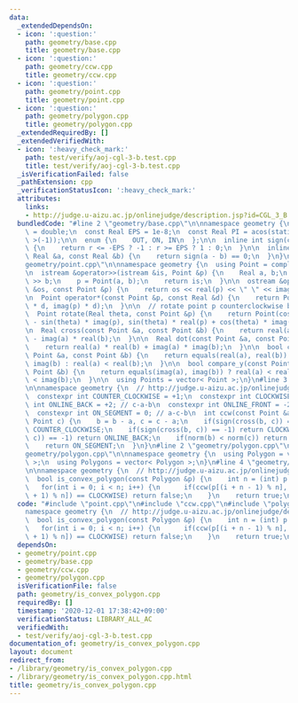 ```yaml
---
data:
  _extendedDependsOn:
  - icon: ':question:'
    path: geometry/base.cpp
    title: geometry/base.cpp
  - icon: ':question:'
    path: geometry/ccw.cpp
    title: geometry/ccw.cpp
  - icon: ':question:'
    path: geometry/point.cpp
    title: geometry/point.cpp
  - icon: ':question:'
    path: geometry/polygon.cpp
    title: geometry/polygon.cpp
  _extendedRequiredBy: []
  _extendedVerifiedWith:
  - icon: ':heavy_check_mark:'
    path: test/verify/aoj-cgl-3-b.test.cpp
    title: test/verify/aoj-cgl-3-b.test.cpp
  _isVerificationFailed: false
  _pathExtension: cpp
  _verificationStatusIcon: ':heavy_check_mark:'
  attributes:
    links:
    - http://judge.u-aizu.ac.jp/onlinejudge/description.jsp?id=CGL_3_B
  bundledCode: "#line 2 \"geometry/base.cpp\"\n\nnamespace geometry {\n  using Real\
    \ = double;\n  const Real EPS = 1e-8;\n  const Real PI = acos(static_cast< Real\
    \ >(-1));\n\n  enum {\n    OUT, ON, IN\n  };\n\n  inline int sign(const Real &r)\
    \ {\n    return r <= -EPS ? -1 : r >= EPS ? 1 : 0;\n  }\n\n  inline bool equals(const\
    \ Real &a, const Real &b) {\n    return sign(a - b) == 0;\n  }\n}\n#line 3 \"\
    geometry/point.cpp\"\n\nnamespace geometry {\n  using Point = complex< Real >;\n\
    \n  istream &operator>>(istream &is, Point &p) {\n    Real a, b;\n    is >> a\
    \ >> b;\n    p = Point(a, b);\n    return is;\n  }\n\n  ostream &operator<<(ostream\
    \ &os, const Point &p) {\n    return os << real(p) << \" \" << imag(p);\n  }\n\
    \n  Point operator*(const Point &p, const Real &d) {\n    return Point(real(p)\
    \ * d, imag(p) * d);\n  }\n\n  // rotate point p counterclockwise by theta rad\n\
    \  Point rotate(Real theta, const Point &p) {\n    return Point(cos(theta) * real(p)\
    \ - sin(theta) * imag(p), sin(theta) * real(p) + cos(theta) * imag(p));\n  }\n\
    \n  Real cross(const Point &a, const Point &b) {\n    return real(a) * imag(b)\
    \ - imag(a) * real(b);\n  }\n\n  Real dot(const Point &a, const Point &b) {\n\
    \    return real(a) * real(b) + imag(a) * imag(b);\n  }\n\n  bool compare_x(const\
    \ Point &a, const Point &b) {\n    return equals(real(a), real(b)) ? imag(a) <\
    \ imag(b) : real(a) < real(b);\n  }\n\n  bool compare_y(const Point &a, const\
    \ Point &b) {\n    return equals(imag(a), imag(b)) ? real(a) < real(b) : imag(a)\
    \ < imag(b);\n  }\n\n  using Points = vector< Point >;\n}\n#line 3 \"geometry/ccw.cpp\"\
    \n\nnamespace geometry {\n  // http://judge.u-aizu.ac.jp/onlinejudge/description.jsp?id=CGL_1_C\n\
    \  constexpr int COUNTER_CLOCKWISE = +1;\n  constexpr int CLOCKWISE = -1;\n  constexpr\
    \ int ONLINE_BACK = +2; // c-a-b\n  constexpr int ONLINE_FRONT = -2; // a-b-c\n\
    \  constexpr int ON_SEGMENT = 0; // a-c-b\n  int ccw(const Point &a, Point b,\
    \ Point c) {\n    b = b - a, c = c - a;\n    if(sign(cross(b, c)) == +1) return\
    \ COUNTER_CLOCKWISE;\n    if(sign(cross(b, c)) == -1) return CLOCKWISE;\n    if(sign(dot(b,\
    \ c)) == -1) return ONLINE_BACK;\n    if(norm(b) < norm(c)) return ONLINE_FRONT;\n\
    \    return ON_SEGMENT;\n  }\n}\n#line 2 \"geometry/polygon.cpp\"\n\n#line 4 \"\
    geometry/polygon.cpp\"\n\nnamespace geometry {\n  using Polygon = vector< Point\
    \ >;\n  using Polygons = vector< Polygon >;\n}\n#line 4 \"geometry/is_convex_polygon.cpp\"\
    \n\nnamespace geometry {\n  // http://judge.u-aizu.ac.jp/onlinejudge/description.jsp?id=CGL_3_B\n\
    \  bool is_convex_polygon(const Polygon &p) {\n    int n = (int) p.size();\n \
    \   for(int i = 0; i < n; i++) {\n      if(ccw(p[(i + n - 1) % n], p[i], p[(i\
    \ + 1) % n]) == CLOCKWISE) return false;\n    }\n    return true;\n  }\n}\n"
  code: "#include \"point.cpp\"\n#include \"ccw.cpp\"\n#include \"polygon.cpp\"\n\n\
    namespace geometry {\n  // http://judge.u-aizu.ac.jp/onlinejudge/description.jsp?id=CGL_3_B\n\
    \  bool is_convex_polygon(const Polygon &p) {\n    int n = (int) p.size();\n \
    \   for(int i = 0; i < n; i++) {\n      if(ccw(p[(i + n - 1) % n], p[i], p[(i\
    \ + 1) % n]) == CLOCKWISE) return false;\n    }\n    return true;\n  }\n}\n"
  dependsOn:
  - geometry/point.cpp
  - geometry/base.cpp
  - geometry/ccw.cpp
  - geometry/polygon.cpp
  isVerificationFile: false
  path: geometry/is_convex_polygon.cpp
  requiredBy: []
  timestamp: '2020-12-01 17:38:42+09:00'
  verificationStatus: LIBRARY_ALL_AC
  verifiedWith:
  - test/verify/aoj-cgl-3-b.test.cpp
documentation_of: geometry/is_convex_polygon.cpp
layout: document
redirect_from:
- /library/geometry/is_convex_polygon.cpp
- /library/geometry/is_convex_polygon.cpp.html
title: geometry/is_convex_polygon.cpp
---
```

